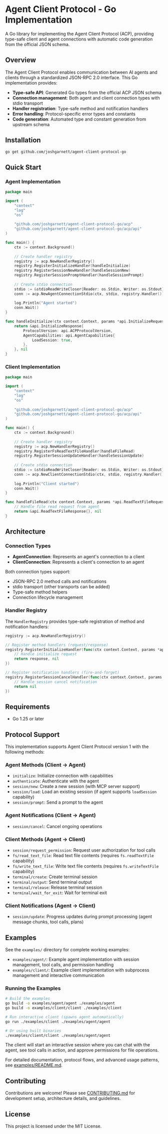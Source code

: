 # Agent Client Protocol - Go Implementation

A Go library for implementing the Agent Client Protocol (ACP), providing type-safe client and agent connections with automatic code generation from the official JSON schema.

## Overview

The Agent Client Protocol enables communication between AI agents and clients through a standardized JSON-RPC 2.0 interface. This Go implementation provides:

- **Type-safe API**: Generated Go types from the official ACP JSON schema
- **Connection management**: Both agent and client connection types with stdio transport
- **Handler registration**: Type-safe method and notification handlers  
- **Error handling**: Protocol-specific error types and constants
- **Code generation**: Automated type and constant generation from upstream schema

## Installation

```bash
go get github.com/joshgarnett/agent-client-protocol-go
```

## Quick Start

### Agent Implementation

```go
package main

import (
    "context"
    "log"
    "os"
    
    "github.com/joshgarnett/agent-client-protocol-go/acp"
    "github.com/joshgarnett/agent-client-protocol-go/acp/api"
)

func main() {
    ctx := context.Background()
    
    // Create handler registry
    registry := acp.NewHandlerRegistry()
    registry.RegisterInitializeHandler(handleInitialize)
    registry.RegisterSessionNewHandler(handleSessionNew)
    registry.RegisterSessionPromptHandler(handleSessionPrompt)
    
    // Create stdio connection
    stdio := &stdioReadWriteCloser{Reader: os.Stdin, Writer: os.Stdout}
    conn := acp.NewAgentConnectionStdio(ctx, stdio, registry.Handler())
    
    log.Println("Agent started")
    conn.Wait()
}

func handleInitialize(ctx context.Context, params *api.InitializeRequest) (*api.InitializeResponse, error) {
    return &api.InitializeResponse{
        ProtocolVersion: api.ACPProtocolVersion,
        AgentCapabilities: api.AgentCapabilities{
            LoadSession: true,
        },
    }, nil
}
```

### Client Implementation

```go
package main

import (
    "context"
    "log"
    "os"
    
    "github.com/joshgarnett/agent-client-protocol-go/acp"
    "github.com/joshgarnett/agent-client-protocol-go/acp/api"
)

func main() {
    ctx := context.Background()
    
    // Create handler registry
    registry := acp.NewHandlerRegistry()
    registry.RegisterFsReadTextFileHandler(handleFileRead)
    registry.RegisterSessionUpdateHandler(handleSessionUpdate)
    
    // Create stdio connection
    stdio := &stdioReadWriteCloser{Reader: os.Stdin, Writer: os.Stdout}
    conn := acp.NewClientConnectionStdio(ctx, stdio, registry.Handler())
    
    log.Println("Client started")
    conn.Wait()
}

func handleFileRead(ctx context.Context, params *api.ReadTextFileRequest) (*api.ReadTextFileResponse, error) {
    // Handle file read request from agent
    return &api.ReadTextFileResponse{}, nil
}
```

## Architecture

### Connection Types

- **AgentConnection**: Represents an agent's connection to a client
- **ClientConnection**: Represents a client's connection to an agent

Both connection types support:
- JSON-RPC 2.0 method calls and notifications
- stdio transport (other transports can be added)
- Type-safe method helpers
- Connection lifecycle management

### Handler Registry

The `HandlerRegistry` provides type-safe registration of method and notification handlers:

```go
registry := acp.NewHandlerRegistry()

// Register method handlers (request/response)
registry.RegisterInitializeHandler(func(ctx context.Context, params *api.InitializeRequest) (*api.InitializeResponse, error) {
    // Handle initialize request
    return response, nil
})

// Register notification handlers (fire-and-forget)
registry.RegisterSessionCancelHandler(func(ctx context.Context, params *api.CancelNotification) error {
    // Handle session cancel notification
    return nil
})
```


## Requirements

- Go 1.25 or later

## Protocol Support

This implementation supports Agent Client Protocol version 1 with the following methods:

### Agent Methods (Client -> Agent)
- `initialize`: Initialize connection with capabilities
- `authenticate`: Authenticate with the agent
- `session/new`: Create a new session (with MCP server support)
- `session/load`: Load an existing session (if agent supports `loadSession` capability)
- `session/prompt`: Send a prompt to the agent

### Agent Notifications (Client -> Agent)
- `session/cancel`: Cancel ongoing operations

### Client Methods (Agent -> Client)
- `session/request_permission`: Request user authorization for tool calls
- `fs/read_text_file`: Read text file contents (requires `fs.readTextFile` capability)
- `fs/write_text_file`: Write text file contents (requires `fs.writeTextFile` capability)
- `terminal/create`: Create terminal session
- `terminal/output`: Send terminal output  
- `terminal/release`: Release terminal session
- `terminal/wait_for_exit`: Wait for terminal exit

### Client Notifications (Agent -> Client)
- `session/update`: Progress updates during prompt processing (agent message chunks, tool calls, plans)

## Examples

See the `examples/` directory for complete working examples:
- `examples/agent/`: Example agent implementation with session management, tool calls, and permission handling
- `examples/client/`: Example client implementation with subprocess management and interactive communication

### Running the Examples

```bash
# Build the examples
go build -o examples/agent/agent ./examples/agent
go build -o examples/client/client ./examples/client

# Run interactive client (spawns agent automatically)
go run ./examples/client ./examples/agent/agent

# Or using built binaries
./examples/client/client ./examples/agent/agent
```

The client will start an interactive session where you can chat with the agent, see tool calls in action, and approve permissions for file operations.

For detailed documentation, protocol flows, and advanced usage patterns, see [examples/README.md](examples/README.md).

## Contributing

Contributions are welcome! Please see [CONTRIBUTING.md](CONTRIBUTING.md) for development setup, architecture details, and guidelines.

## License

This project is licensed under the MIT License.
